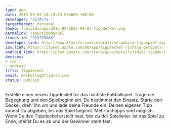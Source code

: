 ```yaml
--- 
type: app
date: 2015-09-03 14:19:19.094669 +00:00
developer: "FLYACTS "
targetMarket: Personal
thumb: /uploads/app/2015-09/2015-09-03-tippdeckel.png
permalink: /app/tippdeckel
itunes_id: "979175886"
developer_link: http://www.flyacts.com/interaktive-mobile-tippspiel-app-tippdeckel
ios_link: https://itunes.apple.com/de/app/tippdeckel-richtig-getippt!/id979175886?mt=8
android_link: https://play.google.com/store/apps/details?id=de.tippdeckel.app
devices: 
- ios
- android
title: Tippdeckel
email: marketing@flyacts.com
status: publish
---
```


Erstelle einen neuen Tippdeckel für das nächste Fußballspiel. Trage die Begegnung und den Spielbeginn ein. Du bestimmst den Einsatz. Starte den Deckel, dreh' ihn um und lade deine Freunde ein. Deinen eigenen Tipp kannst Du abgeben, bis das Spiel beginnt. Mehrfachtipps sind möglich. Wenn Du den Tippdeckel erstellt hast, bist du der Spielleiter. Ist das Spiel zu Ende, pfeifst Du es ab und der Gewinner steht fest.
